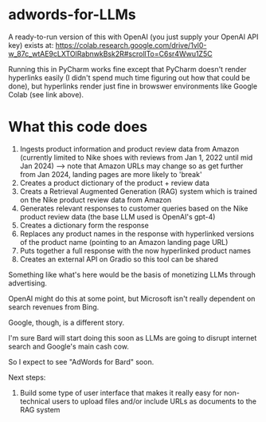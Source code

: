 # adwords-for-LLMs
A ready-to-run version of this with OpenAI (you just supply your OpenAI API key) exists at: https://colab.research.google.com/drive/1vl0-w_87c_wtAE9cLXTOlRabnwkBsk2R#scrollTo=C6sr4Wwu1Z5C

Running this in PyCharm works fine except that PyCharm doesn't render hyperlinks easily (I didn't spend much time figuring out how that could be done), but hyperlinks render just fine in browswer environments like Google Colab (see link above).


# What this code does

1. Ingests product information and product review data from Amazon (currently limited to Nike shoes with reviews from Jan 1, 2022 until mid Jan 2024) --> note that Amazon URLs may change so as get further from Jan 2024, landing pages are more likely to 'break'
2. Creates a product dictionary of the product + review data
3. Creats a Retrieval Augmented Generation (RAG) system which is trained on the Nike product review data from Amazon 
4. Generates relevant responses to customer queries based on the Nike product review data (the base LLM used is OpenAI's gpt-4)
5. Creates a dictionary form the response
6. Replaces any product names in the response with hyperlinked versions of the product name (pointing to an Amazon landing page URL)
7. Puts together a full response with the now hyperlinked product names
8. Creates an external API on Gradio so this tool can be shared 

Something like what's here would be the basis of monetizing LLMs through advertising. 

OpenAI might do this at some point, but Microsoft isn't really dependent on search revenues from Bing. 

Google, though, is a different story. 

I'm sure Bard will start doing this soon as LLMs are going to disrupt internet search and Google's main cash cow. 

So I expect to see "AdWords for Bard" soon. 


Next steps:

1. Build some type of user interface that makes it really easy for non-technical users to upload files and/or include URLs as documents to the RAG system
